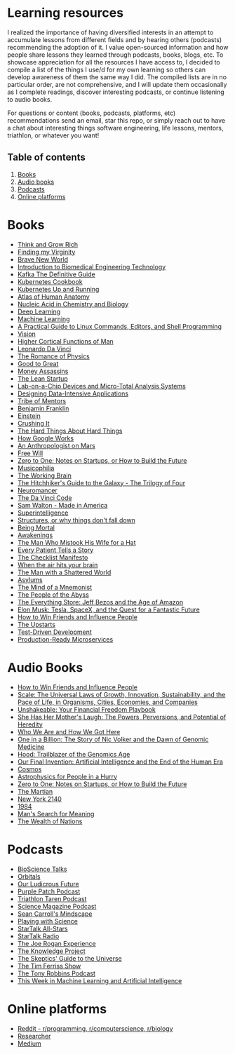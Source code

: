 # Learning resources
I realized the importance of having diversified interests in an attempt to accumulate lessons from different fields and
by hearing others (podcasts) recommending the adoption of it. I value open-sourced information and how people share 
lessons they learned through podcasts, books, blogs, etc. To showcase appreciation for all the resources I have access
to, I decided to compile a list of the things I use/d for my own learning so others can develop awareness of them the 
same way I did. The compiled lists are in no particular order, are not comprehensive, and I will update them 
occasionally as I complete readings, discover interesting podcasts, or continue listening to audio books. 

For questions or content (books, podcasts, platforms, etc) recommendations send an email, star this repo, or simply 
reach out to have a chat about interesting things software engineering, life lessons, mentors, triathlon, or whatever 
you want! 

## Table of contents 
1. [Books](#books)
1. [Audio books](#audio-books)
1. [Podcasts](#podcasts)
1. [Online platforms](#online-platforms)

# Books 
- [Think and Grow Rich]()
- [Finding my Virginity]()
- [Brave New World]()
- [Introduction to Biomedical Engineering Technology]()
- [Kafka The Definitive Guide]()
- [Kubernetes Cookbook]()
- [Kubernetes Up and Running]()
- [Atlas of Human Anatomy]()
- [Nucleic Acid in Chemistry and Biology]()
- [Deep Learning]()
- [Machine Learning]()
- [A Practical Guide to Linux Commands, Editors, and Shell Programming]()
- [Vision]()
- [Higher Cortical Functions of Man]()
- [Leonardo Da Vinci]()
- [The Romance of Physics]()
- [Good to Great]()
- [Money Assassins]()
- [The Lean Startup]()
- [Lab-on-a-Chip Devices and Micro-Total Analysis Systems]()
- [Designing Data-Intensive Applications]()
- [Tribe of Mentors]()
- [Benjamin Franklin]()
- [Einstein]()
- [Crushing It]()
- [The Hard Things About Hard Things]()
- [How Google Works]()
- [An Anthropologist on Mars]()
- [Free Will]()
- [Zero to One: Notes on Startups, or How to Build the Future]()
- [Musicophilia]()
- [The Working Brain]()
- [The Hitchhiker's Guide to the Galaxy - The Trilogy of Four]()
- [Neuromancer]()
- [The Da Vinci Code]()
- [Sam Walton - Made in America]()
- [Superintelligence]()
- [Structures, or why things don't fall down]()
- [Being Mortal]()
- [Awakenings]()
- [The Man Who Mistook His Wife for a Hat]()
- [Every Patient Tells a Story]()
- [The Checklist Manifesto]()
- [When the air hits your brain]()
- [The Man with a Shattered World]()
- [Asylums]()
- [The Mind of a Mnemonist]()
- [The People of the Abyss]()
- [The Everything Store: Jeff Bezos and the Age of Amazon]()
- [Elon Musk: Tesla, SpaceX, and the Quest for a Fantastic Future]()
- [How to Win Friends and Influence People]()
- [The Upstarts]()
- [Test-Driven Development]()
- [Production-Ready Microservices]()

# Audio Books
- [How to Win Friends and Influence People]()
- [Scale: The Universal Laws of Growth, Innovation, Sustainability, and the Pace of Life, in Organisms, Cities, 
Economies, and Companies]()
- [Unshakeable: Your Financial Freedom Playbook]()
- [She Has Her Mother's Laugh: The Powers, Perversions, and Potential of Heredity]()
- [Who We Are and How We Got Here]()
- [One in a Billion: The Story of Nic Volker and the Dawn of Genomic Medicine]()
- [Hood: Trailblazer of the Genomics Age]()
- [Our Final Invention: Artificial Intelligence and the End of the Human Era]()
- [Cosmos]()
- [Astrophysics for People in a Hurry]()
- [Zero to One: Notes on Startups, or How to Build the Future]()
- [The Martian]()
- [New York 2140]()
- [1984]()
- [Man's Search for Meaning]()
- [The Wealth of Nations]()

# Podcasts
- [BioScience Talks]()
- [Orbitals]()
- [Our Ludicrous Future]()
- [Purple Patch Podcast]()
- [Triathlon Taren Podcast]()
- [Science Magazine Podcast]()
- [Sean Carroll's Mindscape]()
- [Playing with Science]()
- [StarTalk All-Stars]()
- [StarTalk Radio]()
- [The Joe Rogan Experience]()
- [The Knowledge Project]()
- [The Skeptics' Guide to the Universe]()
- [The Tim Ferriss Show]()
- [The Tony Robbins Podcast]()
- [This Week in Machine Learning and Artificial Intelligence]()

# Online platforms
- [Reddit - r/programming, r/computerscience, r/biology]()
- [Researcher]()
- [Medium]()